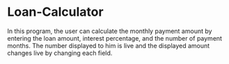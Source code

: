 # Loan-Calculator
In this program, the user can calculate the monthly payment amount by entering the loan amount, interest percentage, and the number of payment months. The number displayed to him is live and the displayed amount changes live by changing each field.
